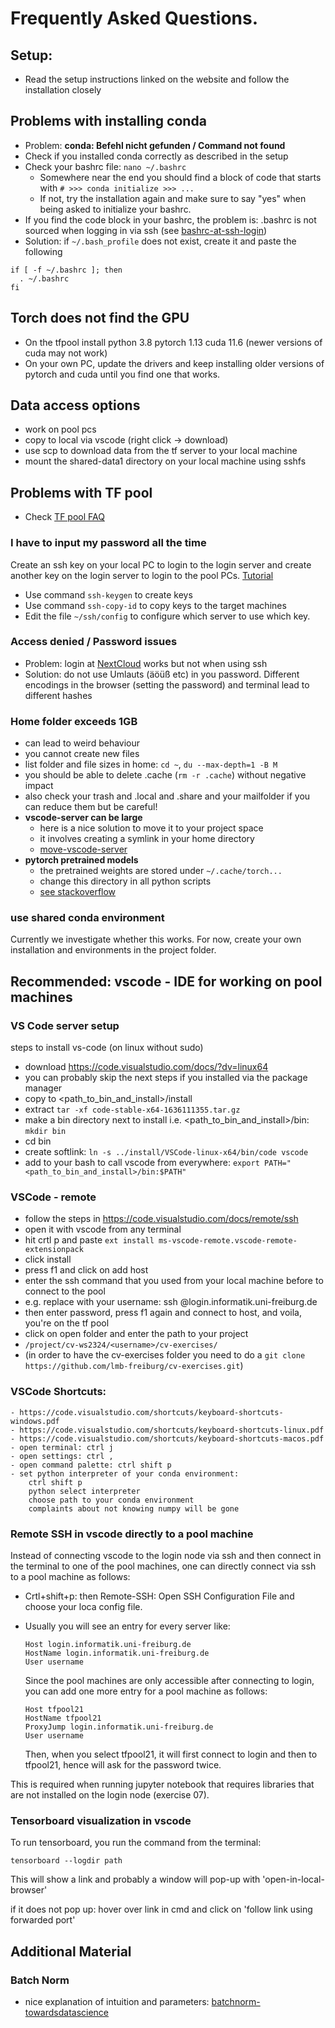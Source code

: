 # Frequently Asked Questions.

## Setup:

- Read the setup instructions linked on the website and follow the installation closely

## Problems with installing conda

- Problem: **conda: Befehl nicht gefunden / Command not found**
- Check if you installed conda correctly as described in the setup
- Check your bashrc file: `nano ~/.bashrc`
  - Somewhere near the end you should find a block of code that starts with `# >>> conda initialize >>> ... `
  - If not, try the installation again and make sure to say "yes" when being asked to initialize your bashrc.
- If you find the code block in your bashrc, the problem is: .bashrc is not sourced when logging in via ssh (see [bashrc-at-ssh-login](https://stackoverflow.com/questions/820517/bashrc-at-ssh-login))
- Solution: if `~/.bash_profile` does not exist, create it and paste the following

```
if [ -f ~/.bashrc ]; then
  . ~/.bashrc
fi
```

## Torch does not find the GPU

- On the tfpool install python 3.8 pytorch 1.13 cuda 11.6 (newer versions of cuda may not work)
- On your own PC, update the drivers and keep installing older versions of pytorch and cuda
  until you find one that works.

## Data access options

- work on pool pcs
- copy to local via vscode (right click -> download)
- use scp to download data from the tf server to your local machine
- mount the shared-data1 directory on your local machine using sshfs

## Problems with TF pool

- Check [TF pool FAQ](http://poolmgr.informatik.uni-freiburg.de/?id=103)

### I have to input my password all the time

Create an ssh key on your local PC to login to the login server and create another key
on the login server to login to the pool PCs. [Tutorial](https://www.ssh.com/academy/ssh/keygen)

- Use command `ssh-keygen` to create keys
- Use command `ssh-copy-id` to copy keys to the target machines
- Edit the file `~/ssh/config` to configure which server to use which key.

### Access denied / Password issues

- Problem: login at [NextCloud](https://nc.informatik.uni-freiburg.de/index.php/apps/rainloop/) works but not when using ssh
- Solution: do not use Umlauts (äöüß etc) in you password. Different encodings in the browser (setting the password) and terminal lead to different hashes

### Home folder exceeds 1GB

- can lead to weird behaviour
- you cannot create new files
- list folder and file sizes in home: `cd ~`, `du --max-depth=1 -B M`
- you should be able to delete .cache (`rm -r .cache`) without negative impact
- also check your trash and .local and .share and your mailfolder if you can reduce them but be careful!
- **vscode-server can be large**
  - here is a nice solution to move it to your project space
  - it involves creating a symlink in your home directory
  - [move-vscode-server](https://stackoverflow.com/questions/62613523/how-to-change-vscode-server-directory)
- **pytorch pretrained models**
  - the pretrained weights are stored under `~/.cache/torch...`
  - change this directory in all python scripts
  - [see stackoverflow](https://stackoverflow.com/questions/52628270/is-there-any-way-i-can-download-the-pre-trained-models-available-in-pytorch-to-a)

### use shared conda environment

Currently we investigate whether this works. For now, create your own installation and environments in the project folder.

## Recommended: vscode - IDE for working on pool machines

### VS Code server setup

steps to install vs-code (on linux without sudo)

- download https://code.visualstudio.com/docs/?dv=linux64
- you can probably skip the next steps if you installed via the package manager
- copy to <path_to_bin_and_install>/install
- extract `tar -xf code-stable-x64-1636111355.tar.gz`
- make a bin directory next to install i.e. <path_to_bin_and_install>/bin: `mkdir bin`
- cd bin
- create softlink: `ln -s ../install/VSCode-linux-x64/bin/code vscode`
- add to your bash to call vscode from everywhere: `export PATH="<path_to_bin_and_install>/bin:$PATH"`

### VSCode - remote

- follow the steps in https://code.visualstudio.com/docs/remote/ssh
- open it with vscode from any terminal
- hit crtl p and paste `ext install ms-vscode-remote.vscode-remote-extensionpack`
- click install
- press f1 and click on add host
- enter the ssh command that you used from your local machine before to connect to the pool
- e.g. replace <username> with your username: ssh <username>@login.informatik.uni-freiburg.de
- then enter password, press f1 again and connect to host, and voila, you're on the tf pool
- click on open folder and enter the path to your project
- `/project/cv-ws2324/<username>/cv-exercises/`
- (in order to have the cv-exercises folder you need to do a `git clone https://github.com/lmb-freiburg/cv-exercises.git`)

### VSCode Shortcuts:

    - https://code.visualstudio.com/shortcuts/keyboard-shortcuts-windows.pdf
    - https://code.visualstudio.com/shortcuts/keyboard-shortcuts-linux.pdf
    - https://code.visualstudio.com/shortcuts/keyboard-shortcuts-macos.pdf
    - open terminal: ctrl j
    - open settings: ctrl ,
    - open command palette: ctrl shift p
    - set python interpreter of your conda environment: 
        ctrl shift p 
        python select interpreter
        choose path to your conda environment
        complaints about not knowing numpy will be gone

### Remote SSH in vscode directly to a pool machine

Instead of connecting vscode to the login node via ssh and then connect in the terminal to one of
the pool machines, one can directly connect via ssh to a pool machine as follows:

- Crtl+shift+p: then Remote-SSH: Open SSH Configuration File and choose your loca config file.
- Usually you will see an entry for every server like:
  
  ```
  Host login.informatik.uni-freiburg.de
  HostName login.informatik.uni-freiburg.de
  User username
  ```
  
  Since the pool machines are only accessible after connecting to login, you can add one more entry for a pool machine as follows:
  
  ```
  Host tfpool21
  HostName tfpool21
  ProxyJump login.informatik.uni-freiburg.de
  User username
  ```
  
  Then, when you select tfpool21, it will first connect to login and then to tfpool21, hence will ask for the password twice.

This is required when running jupyter notebook that requires libraries that are not installed on the login node (exercise 07).

### Tensorboard visualization in vscode

To run tensorboard, you run the command from the terminal:

`tensorboard --logdir path`

This will show a link and probably a window will pop-up with 'open-in-local-browser'

if it does not pop up: hover over link in cmd and click on 'follow link using forwarded port'

## Additional Material

### Batch Norm

- nice explanation of intuition and parameters: [batchnorm-towardsdatascience](https://towardsdatascience.com/batch-norm-explained-visually-how-it-works-and-why-neural-networks-need-it-b18919692739)
